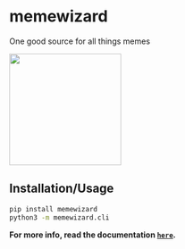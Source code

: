 # memewizard
One good source for all things memes

<img src="https://ajskateboarder.github.io/memewizard/_images/logo.png" height=200>

## Installation/Usage

```bash
pip install memewizard
python3 -m memewizard.cli
```

**For more info, read the documentation [`here`](https://ajskateboarder.github.io/memewizard/).**
